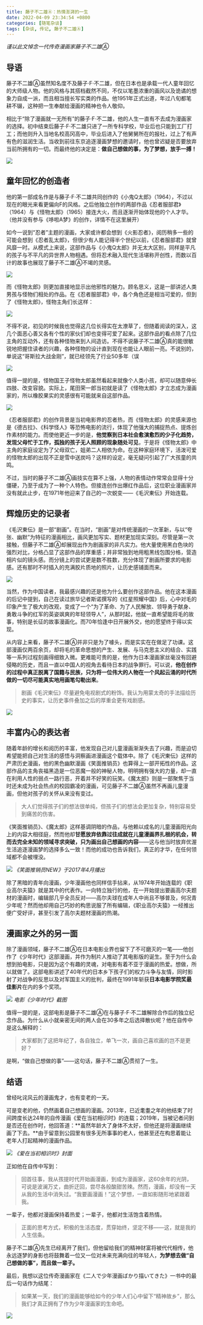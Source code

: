 ```yaml
---
title: 藤子不二雄Ⓐ：热情澎湃的一生
date: 2022-04-09 23:34:54 +0800
categories: [随笔杂谈]
tags: [杂谈, 传记, 藤子不二雄Ⓐ]
---
```



_谨以此文悼念一代传奇漫画家藤子不二雄Ⓐ_
</br>
## 导语

藤子不二雄Ⓐ虽然知名度不及藤子·F·不二雄，但在日本也是承载一代人童年回忆的大师级人物。他的风格与其搭档截然不同，不仅以笔墨浓重的画风以及诡谲的想象力自成一派，而且相当擅长写实类的作品。他1951年正式出道，年过八旬都笔耕不辍，这种把一生奉献给漫画的精神也令人敬仰。

相比于“除了漫画就一无所有”的藤子·F·不二雄，他的人生一直有不去成为漫画家的选择。初中结束后藤子·F·不二雄只进了一所专科学校，毕业后也只能到工厂打工；而他则升入当地名校高冈高中，毕业后进入了他舅舅所在的报社，过上了有声有色的滋润生活。当收到前往东京追逐漫画梦想的邀请时，他也曾迟疑是否要放弃当前所拥有的一切。而最终他的决定是：**做自己想做的事，为了梦想，放手一搏！**

![](https://pic2.zhimg.com/80/v2-b4183f1bf4e2f6b8ff9a89bc9ea76339_1440w.jpg?source=c8b7c179)

## 童年回忆的创造者

他的第一部成名作是与藤子·F·不二雄共同创作的《小鬼Q太郎》（1964），不过以现在的眼光来看更偏向F的风格。之后他独立创作的两部作品《忍者服部君》（1964）与《怪物太郎》（1965）接连大火，而且逐渐开始体现他的个人才华。（他并没有参与《哆啦A梦》的创作，详情不在这里展开）

如今一说到“忍者”主题的漫画，大家或许都会想到《火影忍者》，阅历稍多一些的可能会想到《忍者乱太郎》，但很少有人能记得半个世纪以前，《忍者服部君》就曾风靡一时。从模式上来说，这部作品与《小鬼Q太郎》并无太大区别，同样是平凡的孩子与不平凡的异世界人物相遇。但将忍术融入现代生活堪称开创性，而数以百计的故事也展现了藤子不二雄Ⓐ不竭的灵感。

![](https://pic1.zhimg.com/80/v2-b91529e7a1b215ac3240999f06f6fc45_1440w.jpg?source=c8b7c179)

而《怪物太郎》则更加直接地显示出他邪性的魅力。顾名思义，这是一部讲述人类男孩与怪物们相处的作品。在《忍者服部君》中，各个角色还是相当可爱的，但到了《怪物太郎》，怪物主角们长这样：

![](https://pic1.zhimg.com/80/v2-8052cbfe4a96b65350e41bf4ef349b35_1440w.jpg?source=c8b7c179)

不得不说，初见的时候我也觉得这几位长得实在太潦草了，但随着阅读的深入，这几个面恶心善又各有个性的家伙们却也变得可爱了起来。这部作品的看点除了几位主角的互动外，还有各种怪物来到人间造访。不得不说藤子不二雄Ⓐ真的能很敏锐地把握住读者的兴趣，各种怪物的设计直到现在也能让人眼前一亮。不说别的，单说这“哥斯拉大战金刚”，就已经领先了行业50多年（误

![](https://pic4.zhimg.com/80/v2-85b713db1ce5024ec43aba70bd6d9842_1440w.jpg?source=c8b7c179)

值得一提的是，怪物国王子怪物太郎虽然看起来就像个人类小孩，却可以随意伸长四肢、改变容貌。实际上，尾田荣一郎当初就是读了《怪物太郎》才立志成为漫画家的，所以橡胶果实的灵感很有可能就来自这部作品。

![](https://pica.zhimg.com/80/v2-24ec4a9ad655e56be0e1d2585540a365_1440w.jpg?source=c8b7c179)

《忍者服部君》的创作背景是当初电影界的忍者热，而《怪物太郎》的灵感来源也是《德古拉》、《科学怪人》等恐怖电影的流行，体现了他强大的捕捉热点、提炼创作素材的能力。而使他更近一步的是，**他觉察到日本社会愈演愈烈的少子化趋势，发现父母忙于工作，孤独的孩子无人照顾的现象随处可见**，于是将《怪物太郎》中主角的家庭设定为了父母双亡，姐弟二人相依为命。在这种家庭环境下，活泼可爱的怪物太郎的出现不正是雪中送炭吗？这样的设定，毫无疑问引起了广大孩童的共鸣。

不过，当时的藤子不二雄Ⓐ画技实在算不上强，人物的表情动作常常会显得十分僵硬，乃至于成为了一种个人特色。但接连创作出爆红作品后，这位职业漫画家并没有就此止步，在1971年他迎来了自己的一次蜕变——《毛沢東伝》开始连载。

## 辉煌历史的记录者

《毛沢東伝》是一部“剧画”。在当时，“剧画”是对传统漫画的一次革新，与以“夸张、幽默”为特征的漫画相比，画风更加写实、题材更加现实深刻。尽管是第一次接触，但藤子不二雄Ⓐ却展现出作为剧画家的非凡实力。他大量使用黑白色块的强烈对比，分格凸显了这部作品的厚重感；并非常独到地用粗黑线包围分格，营造相片似的镜头感。而分镜上的尝试更是数不胜数，充分体现了剧画所要求的电影感。还有那时不时插入的充满胶片质地的照片，让历史感铺面而来。

![](https://picx.zhimg.com/80/v2-48d0d1e0cf76cf936b65936dc7663eb3_1440w.jpg?source=c8b7c179)

当然，作为中国读者，我最感兴趣的还是他为什么要创作这部作品。他在这本漫画的后记中提到，自己在读过旅华记者斯诺撰写的《红星照耀中国》后，心中对毛的印象产生了极大的改观，变成了一个“为了革命、为了人民解放、领导勇于献身、勇敢斗争的红军的英姿飒爽的年轻领导人”，从那时起，他就一直希望能将毛的故事，特别是长征的故事漫画化。而70年恰逢中日开展外交，他的愿望终于得以实现。

从内容上来看，藤子不二雄Ⓐ并非只是为了噱头，而是实实在在做足了功课。这部漫画仅两百余页，却将毛的革命思想的产生、发展、与马克思主义的结合、实践等一系列过程刻画得细致入微。更难能可贵的是，他作为日本漫画家丝毫没有回避侵略的历史，而且一直以中国人的视角去看待日本的战争罪行。可以说，**他在创作的过程中真正脱离了国籍与民族，只为将一位伟大的人物在一个风起云涌的时代所做的一切尽可能真实地用画笔勾勒出来**。

> 剧画《毛沢東伝》尽量避免电视剧式的粉饰。我认为用蒙太奇的手法描绘历史的事实，让历史事件叠加之后的厚重会更有戏剧感。

![](https://pic1.zhimg.com/80/v2-d185d76e189fc876932bfe6745a37aa4_1440w.jpg?source=c8b7c179)

## 丰富内心的表达者

随着年龄的增长和阅历的丰富，他发现自己对儿童漫画渐渐失去了兴趣，而是迫切希望能把自己对生活的感悟与洞察画进漫画这个载体中。除了《毛沢東伝》这样的严肃历史漫画，他的黑色幽默漫画《笑面推销员》也算得上一部开拓性的作品。这部作品的主角丧福黑造是一位恶魔一般的神秘人物，明明拥有强大的力量，却一直在利用人性的弱点一路行恶，开着并不好笑的玩笑。《魔太郎》则是一部聚焦于当时还未成为社会热点的校园霸凌的漫画，可见藤子不二雄Ⓐ虽然不再画儿童漫画，但他对孩子的关怀从来没有变过。

> 大人们觉得孩子们的想法很单纯，但孩子们的想法会更加复杂，特别容易受到痛苦的伤害。

《笑面推销员》、《魔太郎》这样基调阴暗的作品，与他赖以成名的儿童漫画阳光向上的内容大相径庭，然而他却**甘愿放弃依靠过往成就在儿童漫画界扎根的机会，转而去完全未知的领域寻求突破，只为画出自己想画的内容**——这与他当时放弃优渥生活追逐漫画梦的选择多么一致！而他的成功也告诉我们，真正的才华，在任何领域都不会被埋没。

![](https://picx.zhimg.com/80/v2-daecd838ed5708378788e6a06b6fca8a_1440w.jpg?source=c8b7c179)
_《笑面推销员NEW》于2017年4月播出_

除了黑暗的青年向漫画，少年漫画他也同样信手拈来，从1974年开始连载的《职业高尔夫猿》就是其中的代表作。一向特立独行的他，在一开始提出要画高尔夫题材的漫画时，编辑部几乎全员反对——高尔夫球在成年人中尚且不够普及，何况青少年呢？然而他却用自己巧妙的构思说服了所有编辑，《职业高尔夫猿》一经推出便广受好评，甚至引发了高尔夫题材漫画的热潮。

## 漫画家之外的另一面

除了漫画领域，藤子不二雄Ⓐ在日本电影业界也留下了不可磨灭的一笔——他创作了《少年时代》这部漫画，并作为制片人推动了其电影版的诞生。至于为什么会想到拍电影，只是因为这个有趣的灵魂，对电影有着不亚于漫画的热爱。想做，所以就做了。这部电影讲述了40年代的日本乡下孩子们的权力斗争与友情，同时影射了对战争的反思以及对军国主义的批判，最终在1991年斩获**日本电影学院奖最佳影片**在内的多个奖项。

![](https://pic3.zhimg.com/80/v2-d40ba5191370a1fa31b986f7aed051cd_1440w.jpg?source=c8b7c179)
_电影《少年时代》截图_

值得一提的是，这部电影是藤子不二雄Ⓐ在与藤子·F·不二雄解除合作后的独立纪念作品。为什么从小就亲密无间的两人会在30多年之后选择散伙呢？他在自传中是这么解释的：

> 大家都到了这把年纪了，各自独立，单飞一次，画自己喜欢画的岂不是更好？

是啊，“做自己想做的事”——这句话，藤子不二雄Ⓐ贯彻了一生。

## 结语

曾经叱诧风云的漫画鬼才，也有变老的一天。

可是变老的他，仍然画着自己想画的漫画。2013年，已近耄耋之年的他结束了时间跨度长达24年的自传漫画《爱在当初相识时》的连载；2019年，当被记者问到是否还在创作时，他回答道：**虽然年龄大了身体不太好，但他还是将漫画继续画了下去。**由于留意到公园里有很多无所事事的老人，他甚至还在构思着能让老年人打起精神的漫画作品。

![](https://pica.zhimg.com/80/v2-218d934c24325d159c8b4dcbc2993905_1440w.jpg?source=c8b7c179)
_《爱在当初相识时》封面_

正如他在自传中写到：

> 回首往事，我从孩提时代开始画漫画，到成为漫画家，这60余年的光阴，可说是波澜万丈，曲折迂回，尝尽各般酸甜苦辣。然而，漫画，却没有一天从我的生活中消失过。“我要画漫画！”这个梦想，一直如影随形地紧跟着我。

一辈子，他都对漫画保持着热爱；一辈子，他都对生活饱含着热情。

> 正面的思考方式，积极的生活态度，贯穿始终，坚定不移——这，就是我的人生信条。

藤子不二雄Ⓐ先生已经离开了我们，但他留给我们的精神财富将被代代相传，他永远逐梦的身影也将鼓舞着一位又一位对未来充满向往的年轻人，**为梦想去做“自己想做的事”，而且做一辈子。**
</br>

最后，我想以这位传奇漫画家在《二人で少年漫画ばかり描いてきた》一书中的最后一句话作为结尾：

> 如果某一天，我们的漫画能够给如今的少年人们心中留下“精神故乡”，那么我们才真正拥有了作为少年漫画家的生命吧。

![](https://pic1.zhimg.com/80/v2-33f41f7f574d15799627ffcfadcf102c_1440w.jpg?source=c8b7c179)
